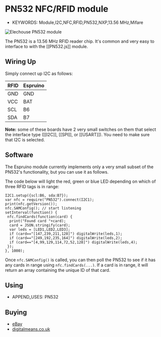 <!--- Copyright (c) 2013 Gordon Williams, Pur3 Ltd. See the file LICENSE for copying permission. -->
PN532 NFC/RFID module
==================

* KEYWORDS: Module,I2C,NFC,RFID,PN532,NXP,13.56 MHz,Mifare

![Elechouse PN532 module](module.jpg)

The PN532 is a 13.56 MHz RFID reader chip. It's common and very easy to interface to with the [[PN532.js]] module.


Wiring Up
--------

Simply connect up I2C as follows:

| RFID | Espruino |
|------|----------|
| GND | GND |
| VCC | BAT |
| SCL | B6 |
| SDA | B7 |

**Note:** some of these boards have 2 very small switches on them that select the interface type ([[I2C]], [[SPI]], or [[USART]]). You need to make sure that I2C is selected.


Software
-------

The Espruino module currently implements only a very small subset of the PN532's functionality, but you can use it as follows.

The code below will light the red, green or blue LED depending on which of three RFID tags is in range:

```
I2C1.setup({scl:B6, sda:B7});
var nfc = require("PN532").connect(I2C1);
print(nfc.getVersion());
nfc.SAMConfig(); // start listening
setInterval(function() {
 nfc.findCards(function(card) {
  print("Found card "+card);
  card = JSON.stringify(card);
  var leds = [LED1,LED2,LED3];
  if (card=="[147,239,211,128]") digitalWrite(leds,1);
  if (card=="[249,192,235,164]") digitalWrite(leds,2);
  if (card=="[4,99,129,114,72,52,128]") digitalWrite(leds,4);
 });
}, 1000);
```

Once `nfc.SAMConfig()` is called, you can then poll the PN532 to see if it has any cards in range using `nfc.findCards(...)`. If a card is in range, it will return an array containing the unique ID of that card.


Using 
-----

* APPEND_USES: PN532

Buying
-----

* [eBay](http://www.ebay.co.uk/sch/i.html?_nkw=nxp+pn532)
* [digitalmeans.co.uk](https://digitalmeans.co.uk/shop/index.php?route=product/search&tag=pn532)
